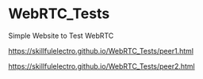 # WebRTC_Tests
Simple Website to Test WebRTC

https://skillfulelectro.github.io/WebRTC_Tests/peer1.html


https://skillfulelectro.github.io/WebRTC_Tests/peer2.html
